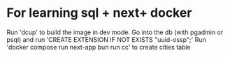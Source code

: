# For learning sql + next+ docker

Run 'dcup' to build the image in dev mode.
Go into the db (with pgadmin or psql) and run 'CREATE EXTENSION IF NOT EXISTS "uuid-ossp";'
Run 'docker compose run next-app bun run cc' to create cities table
